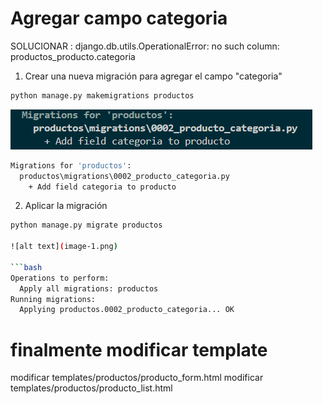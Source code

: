 # Agregar campo categoria

SOLUCIONAR : django.db.utils.OperationalError: no such column: productos_producto.categoria

1. Crear una nueva migración para agregar el campo "categoria"
```bash
python manage.py makemigrations productos
```
![alt text](image.png)

```bash
Migrations for 'productos':
  productos\migrations\0002_producto_categoria.py
    + Add field categoria to producto
```
2. Aplicar la migración
```bash
python manage.py migrate productos

![alt text](image-1.png)

```bash
Operations to perform:
  Apply all migrations: productos
Running migrations:
  Applying productos.0002_producto_categoria... OK
```

# finalmente modificar template
modificar templates/productos/producto_form.html
modificar templates/productos/producto_list.html
